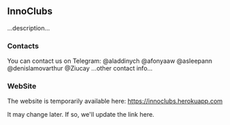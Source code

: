 ## InnoClubs

...description...

### Contacts

You can contact us on Telegram: @aladdinych @afonyaaw @asleepann @denislamovarthur @Ziucay
...other contact info...

### WebSite

The website is temporarily available here:
https://innoclubs.herokuapp.com

It may change later. If so, we'll update the link here.
